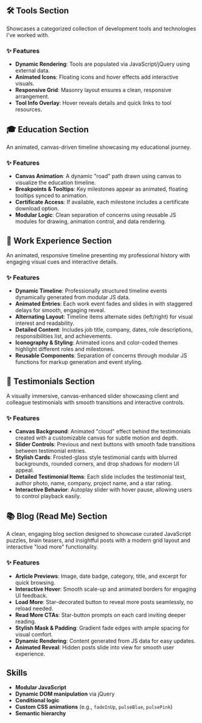 ## 🛠️ Tools Section

Showcases a categorized collection of development tools and technologies I've worked with.

### ✨ Features

- **Dynamic Rendering**: Tools are populated via JavaScript/jQuery using external data.
- **Animated Icons**: Floating icons and hover effects add interactive visuals.
- **Responsive Grid**: Masonry layout ensures a clean, responsive arrangement.
- **Tool Info Overlay**: Hover reveals details and quick links to tool resources.

## 🎓 Education Section

An animated, canvas-driven timeline showcasing my educational journey.

### ✨ Features

- **Canvas Animation**: A dynamic "road" path drawn using canvas to visualize the education timeline.
- **Breakpoints & Tooltips**: Key milestones appear as animated, floating tooltips synced to animation.
- **Certificate Access**: If available, each milestone includes a certificate download option.
- **Modular Logic**: Clean separation of concerns using reusable JS modules for drawing, animation control, and data
  rendering.

## 💼 Work Experience Section

An animated, responsive timeline presenting my professional history with engaging visual cues and interactive details.

### ✨ Features

- **Dynamic Timeline**: Professionally structured timeline events dynamically generated from modular JS data.
- **Animated Entries**: Each work event fades and slides in with staggered delays for smooth, engaging reveal.
- **Alternating Layout**: Timeline items alternate sides (left/right) for visual interest and readability.
- **Detailed Content**: Includes job title, company, dates, role descriptions, responsibilities list, and achievements.
- **Iconography & Styling**: Animated icons and color-coded themes highlight different roles and milestones.
- **Reusable Components**: Separation of concerns through modular JS functions for markup generation and event styling.

## 💬 Testimonials Section

A visually immersive, canvas-enhanced slider showcasing client and colleague testimonials with smooth transitions and
interactive controls.

### ✨ Features

- **Canvas Background**: Animated "cloud" effect behind the testimonials created with a customizable canvas for subtle
  motion and depth.
- **Slider Controls**: Previous and next buttons with smooth fade transitions between testimonial entries.
- **Stylish Cards**: Frosted-glass style testimonial cards with blurred backgrounds, rounded corners, and drop shadows
  for modern UI appeal.
- **Detailed Testimonial Items**: Each slide includes the testimonial text, author photo, name, company, project name,
  and a star rating.
- **Interactive Behavior**: Autoplay slider with hover pause, allowing users to control playback easily.

## 📚 Blog (Read Me) Section

A clean, engaging blog section designed to showcase curated JavaScript puzzles, brain teasers, and insightful posts with
a modern grid layout and interactive "load more" functionality.

### ✨ Features

- **Article Previews**: Image, date badge, category, title, and excerpt for quick browsing.
- **Interactive Hover**: Smooth scale-up and animated borders for engaging UI feedback.
- **Load More**: Star-decorated button to reveal more posts seamlessly, no reload needed.
- **Read More CTAs**: Star-button prompts on each card inviting deeper reading.
- **Stylish Mask & Padding**: Gradient fade edges with ample spacing for visual comfort.
- **Dynamic Rendering**: Content generated from JS data for easy updates.
- **Animated Reveal**: Hidden posts slide into view for smooth user experience.

## Skills

- **Modular JavaScript**
- **Dynamic DOM manipulation** via jQuery
- **Conditional logic**
- **Custom CSS animations** (e.g., `fadeInUp`, `pulseBlue`, `pulsePink`)
- **Semantic hierarchy** 
